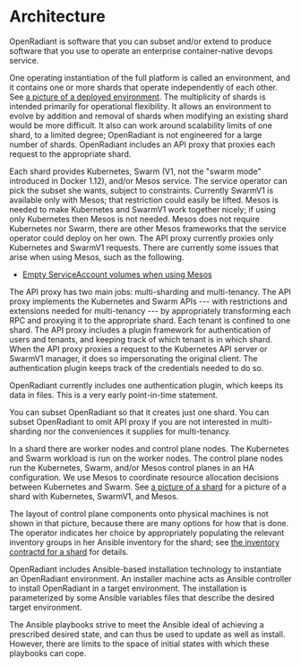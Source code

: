 # Architecture

OpenRadiant is software that you can subset and/or extend to produce
software that you use to operate an enterprise container-native devops
service.

One operating instantiation of the full platform is called an
environment, and it contains one or more shards that operate
independently of each other.  See
[a picture of a deployed environment](media/DeployedTopology.svg).
The multiplicity of shards is intended primarily for operational
flexibility.  It allows an environment to evolve by addition and
removal of shards when modifying an existing shard would be more
difficult.  It also can work around scalability limits of one shard,
to a limited degree; OpenRadiant is not engineered for a large number
of shards.  OpenRadiant includes an API proxy that proxies each
request to the appropriate shard.

Each shard provides Kubernetes, Swarm (V1, not the "swarm mode"
introduced in Docker 1.12), and/or Mesos service.  The service
operator can pick the subset she wants, subject to constraints.
Currently SwarmV1 is available only with Mesos; that restriction could
easily be lifted.  Mesos is needed to make Kubernetes and SwarmV1 work
together nicely; if using only Kubernetes then Mesos is not needed.
Mesos does not require Kubernetes nor Swarm, there are other Mesos
frameworks that the service operator could deploy on her own.  The API
proxy currently proxies only Kubernetes and SwarmV1 requests.  There
are currently some issues that arise when using Mesos, such as the
following.

* [Empty ServiceAccount volumes when using Mesos](https://github.com/kubernetes/kubernetes/issues/31062)

The API proxy has two main jobs: multi-sharding and multi-tenancy.
The API proxy implements the Kubernetes and Swarm APIs --- with
restrictions and extensions needed for multi-tenancy --- by
appropriately transforming each RPC and proxying it to the appropriate
shard.  Each tenant is confined to one shard.  The API proxy includes
a plugin framework for authentication of users and tenants, and
keeping track of which tenant is in which shard.  When the API proxy
proxies a request to the Kubernetes API server or SwarmV1 manager, it
does so impersonating the original client.  The authentication plugin
keeps track of the credentials needed to do so.

OpenRadiant currently includes one authentication plugin, which keeps
its data in files.  This is a very early point-in-time statement.

You can subset OpenRadiant so that it creates just one shard.  You can
subset OpenRadiant to omit API proxy if you are not interested in
multi-sharding nor the conveniences it supplies for multi-tenancy.

In a shard there are worker nodes and control plane nodes.  The
Kubernetes and Swarm workload is run on the worker nodes.  The control
plane nodes run the Kubernetes, Swarm, and/or Mesos control planes in
an HA configuration.  We use Mesos to coordinate resource allocation
decisions between Kubernetes and Swarm.  See
[a picture of a shard](media/DeployedShard.svg) for a picture of a
shard with Kubernetes, SwarmV1, and Mesos.

The layout of control plane components onto physical machines is not
shown in that picture, because there are many options for how that is
done.  The operator indicates her choice by appropriately populating
the relevant inventory groups in her Ansible inventory for the shard;
see
[the inventory contractd for a shard](ansible.md#the-inventory-contract-for-a-shard)
for details.

OpenRadiant includes Ansible-based installation technology to
instantiate an OpenRadiant environment.  An installer machine acts as
Ansible controller to install OpenRadiant in a target environment.
The installation is parameterized by some Ansible variables files that
describe the desired target environment.

The Ansible playbooks strive to meet the Ansible ideal of achieving a
prescribed desired state, and can thus be used to update as well as
install.  However, there are limits to the space of initial states
with which these playbooks can cope.
